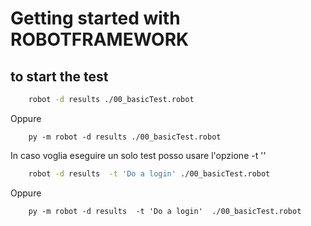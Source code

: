 # Getting started with ROBOTFRAMEWORK

## to start the test

```bash
    robot -d results ./00_basicTest.robot
```

Oppure

```CMD
    py -m robot -d results ./00_basicTest.robot
```

In caso voglia eseguire un solo test posso usare l'opzione -t '<titolo del test>'


```bash
    robot -d results  -t 'Do a login' ./00_basicTest.robot
```

Oppure

```CMD
    py -m robot -d results  -t 'Do a login'  ./00_basicTest.robot
```
